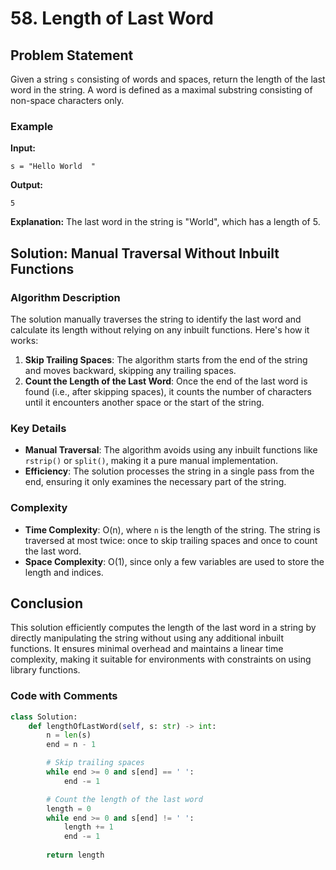 # 58. Length of Last Word

## Problem Statement

Given a string `s` consisting of words and spaces, return the length of the last word in the string. A word is defined as a maximal substring consisting of non-space characters only.

### Example

**Input:**
```
s = "Hello World  "
```
**Output:**
```
5
```

**Explanation:** The last word in the string is "World", which has a length of 5.

## Solution: Manual Traversal Without Inbuilt Functions

### Algorithm Description

The solution manually traverses the string to identify the last word and calculate its length without relying on any inbuilt functions. Here's how it works:

1. **Skip Trailing Spaces**: The algorithm starts from the end of the string and moves backward, skipping any trailing spaces.
2. **Count the Length of the Last Word**: Once the end of the last word is found (i.e., after skipping spaces), it counts the number of characters until it encounters another space or the start of the string.

### Key Details

- **Manual Traversal**: The algorithm avoids using any inbuilt functions like `rstrip()` or `split()`, making it a pure manual implementation.
- **Efficiency**: The solution processes the string in a single pass from the end, ensuring it only examines the necessary part of the string.

### Complexity

- **Time Complexity**: O(n), where `n` is the length of the string. The string is traversed at most twice: once to skip trailing spaces and once to count the last word.
- **Space Complexity**: O(1), since only a few variables are used to store the length and indices.

## Conclusion

This solution efficiently computes the length of the last word in a string by directly manipulating the string without using any additional inbuilt functions. It ensures minimal overhead and maintains a linear time complexity, making it suitable for environments with constraints on using library functions.

### Code with Comments

```python
class Solution:
    def lengthOfLastWord(self, s: str) -> int:
        n = len(s)
        end = n - 1

        # Skip trailing spaces
        while end >= 0 and s[end] == ' ':
            end -= 1

        # Count the length of the last word
        length = 0
        while end >= 0 and s[end] != ' ':
            length += 1
            end -= 1
        
        return length
```

